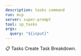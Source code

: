 ```yaml
---
description: tasks command
run: mcp
server: super-prompt
tool: sp_tasks
args:
  query: "${input}"
---
```


📋 Tasks
Create Task Breakdown.

